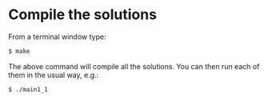 # Compile the solutions

From a terminal window type:

````bash
$ make
````

The above command will compile all the solutions. You can then run each of them in the usual way, e.g.:

````bash
$ ./main1_1
````
